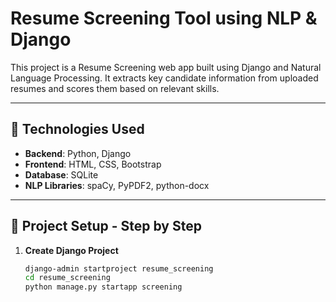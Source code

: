 # Resume Screening Tool using NLP & Django

This project is a Resume Screening web app built using Django and Natural Language Processing. It extracts key candidate information from uploaded resumes and scores them based on relevant skills.

---

## 🔧 Technologies Used
- **Backend**: Python, Django
- **Frontend**: HTML, CSS, Bootstrap
- **Database**: SQLite
- **NLP Libraries**: spaCy, PyPDF2, python-docx

---

## 📂 Project Setup - Step by Step

1. **Create Django Project**
   ```bash
   django-admin startproject resume_screening
   cd resume_screening
   python manage.py startapp screening
